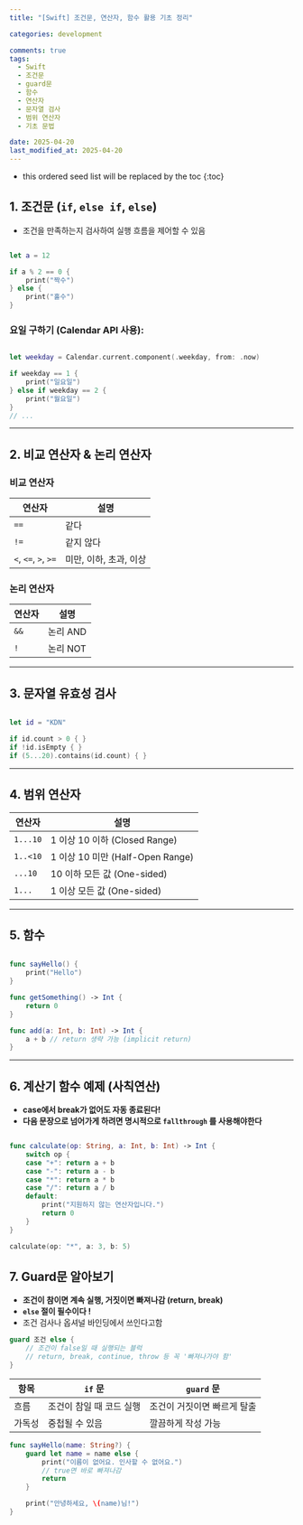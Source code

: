```yaml
---
title: "[Swift] 조건문, 연산자, 함수 활용 기초 정리"

categories: development

comments: true
tags:
  - Swift
  - 조건문
  - guard문
  - 함수
  - 연산자
  - 문자열 검사
  - 범위 연산자
  - 기초 문법

date: 2025-04-20
last_modified_at: 2025-04-20
---
```


<!-- prettier-ignore -->
* this ordered seed list will be replaced by the toc 
{:toc}

## 1. 조건문 (`if`, `else if`, `else`)

- 조건을 만족하는지 검사하여 실행 흐름을 제어할 수 있음

```swift

let a = 12

if a % 2 == 0 {
    print("짝수")
} else {
    print("홀수")
}
```

### 요일 구하기 (Calendar API 사용):

```swift

let weekday = Calendar.current.component(.weekday, from: .now)

if weekday == 1 {
    print("일요일")
} else if weekday == 2 {
    print("월요일")
}
// ...

```

---

## 2. 비교 연산자 & 논리 연산자

### 비교 연산자

| 연산자               | 설명                   |
| -------------------- | ---------------------- |
| `==`                 | 같다                   |
| `!=`                 | 같지 않다              |
| `<`, `<=`, `>`, `>=` | 미만, 이하, 초과, 이상 |

### 논리 연산자

| 연산자 | 설명     |
| ------ | -------- |
| `&&`   | 논리 AND |
| `!`    | 논리 NOT |

---

## 3. 문자열 유효성 검사

```swift

let id = "KDN"

if id.count > 0 { }
if !id.isEmpty { }
if (5...20).contains(id.count) { }

```

---

## 4. 범위 연산자

| 연산자   | 설명                             |
| -------- | -------------------------------- |
| `1...10` | 1 이상 10 이하 (Closed Range)    |
| `1..<10` | 1 이상 10 미만 (Half-Open Range) |
| `...10`  | 10 이하 모든 값 (One-sided)      |
| `1...`   | 1 이상 모든 값 (One-sided)       |

---

## 5. 함수

```swift

func sayHello() {
    print("Hello")
}

func getSomething() -> Int {
    return 0
}

func add(a: Int, b: Int) -> Int {
    a + b // return 생략 가능 (implicit return)
}

```

---

## 6. 계산기 함수 예제 (사칙연산)

- **case에서 break가 없어도 자동 종료된다!**
- **다음 문장으로 넘어가게 하려면 명시적으로 `fallthrough` 를 사용해야한다**

```swift

func calculate(op: String, a: Int, b: Int) -> Int {
    switch op {
    case "+": return a + b
    case "-": return a - b
    case "*": return a * b
    case "/": return a / b
    default:
        print("지원하지 않는 연산자입니다.")
        return 0
    }
}

calculate(op: "*", a: 3, b: 5)

```

## 7. Guard문 알아보기

- **조건이 참이면 계속 실행, 거짓이면 빠져나감 (return, break)**
- **`else` 절이 필수이다 !**
- 조건 검사나 옵셔널 바인딩에서 쓰인다고함

```swift
guard 조건 else {
    // 조건이 false일 때 실행되는 블럭
    // return, break, continue, throw 등 꼭 '빠져나가야 함'
}
```

| 항목   | `if` 문                  | `guard` 문                  |
| ------ | ------------------------ | --------------------------- |
| 흐름   | 조건이 참일 때 코드 실행 | 조건이 거짓이면 빠르게 탈출 |
| 가독성 | 중첩될 수 있음           | 깔끔하게 작성 가능          |

```swift
func sayHello(name: String?) {
    guard let name = name else {
        print("이름이 없어요. 인사할 수 없어요.")
        // true면 바로 빠져나감
        return
    }

    print("안녕하세요, \(name)님!")
}
```
